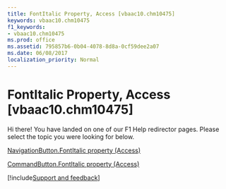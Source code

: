```yaml
---
title: FontItalic Property, Access [vbaac10.chm10475]
keywords: vbaac10.chm10475
f1_keywords:
- vbaac10.chm10475
ms.prod: office
ms.assetid: 795857b6-0b04-4078-8d8a-0cf59dee2a07
ms.date: 06/08/2017
localization_priority: Normal
---
```



# FontItalic Property, Access [vbaac10.chm10475]

Hi there! You have landed on one of our F1 Help redirector pages. Please select the topic you were looking for below.

[NavigationButton.FontItalic property (Access)](https://msdn.microsoft.com/library/e4975f8e-be04-8a18-df90-9974159820fb%28Office.15%29.aspx)

[CommandButton.FontItalic property (Access)](https://msdn.microsoft.com/library/a82d5e83-b892-a006-e68a-cda3c2c82d1d%28Office.15%29.aspx)

[!include[Support and feedback](~/includes/feedback-boilerplate.md)]